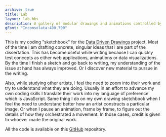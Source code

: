 ```yaml
---
archive: true
title: Lab
layout: lab.hbs
description: A gallery of modular drawings and animations controlled by data on HTML5 Canvas / JavaScript. A project by Juan Camilo González.
gFont: "Inconsolata:400,700"
---
```

This is my coding "sketchbook" for the <a href="../">Data Driven Drawings</a> project. Most of the time I am drafting concrete, singular ideas that I are part of the dissertation. This has become useful while writing because I can quickly test concepts as either web applications, animations or data visualizations. By the time I finish a sketch and go back to writing, my understanding of the issue at hand has always improved. Or I discover new material to pursue in the writing.

Also, while studying other artists, I feel the need to zoom into their work and try to understand what they are doing. Usually in an effort to advance my own coding skills I translate their work into my language of preference which is JavaScript. Same thing I do on my own drawing sketchbook when I feel the need to understand better how an artist constructs a particular image. Or when I pause an animation, frame by frame, to figure out the details of how they orchestrated a movement. In those cases, credit is given to whoever made the original work.

All the code is available on this <a href="https://github.com/1cgonza/ddd/tree/master/src/lab" target="_blank">GitHub</a> repository.

